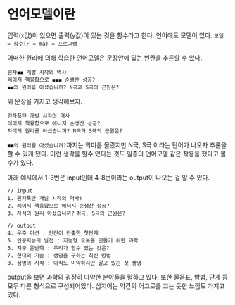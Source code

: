 # 언어모델이란

입력(x값)이 있으면 출력(y값)이 있는 것을 함수라고 한다.
언어에도 모델이 있다.
`모델 = 함수(F = ma) = 프로그램`

어떠한 원리에 의해 학습한 언어모델은 문장안에 있는 빈칸을 추론할 수 있다.

```
원자◼︎◼︎ 개발 시작의 역사
레이저 핵융합으로 ◼︎◼︎◼︎ 순생산 성공?
◼︎◼︎의 원리를 아셨습니까? N극과 S극의 근원은?
```
위 문장을 가지고 생각해보자.

```
원자폭탄 개발 시작의 역사
레이저 핵융합으로 에너지 순생산 성공?
자석의 원리를 아셨습니까? N극과 S극의 근원은?
```

`◼︎◼︎의 원리를 아셨습니까?`까지는 의미를 몰랐지만 N극, S극 이라는 단어가 나오자 추론을 할 수 있게 됐다.
이런 생각을 할수 있다는 것도 일종의 언어모델 같은 작용을 했다고 볼수가 있다.


아래 예시에서 1-3번은 input인데 4-8번이라는 output이 나오는 걸 알 수 있다.
```
// input
1. 원자폭탄 개발 시작의 역사!
2. 레이저 핵융합으로 에너지 순생산 성공?
3. 자석의 원리 아셨습니까? N극, S극의 근원은?

// output
4. 우주 미션 : 인간이 진출한 첫단계
5. 인공지능의 발전 : 지능형 로봇을 만들기 위한 과학
6. 지구 온난화 : 우리가 할수 있는 것은?
7. 현대의 기술 : 생명을 구하는 최신 방법
8. 생명의 시작 : 아직도 미약하지만 알고 있는 첫 생명
```

output을 보면 과학의 굉장히 다양한 분야들을 말하고 있다. 또한 물음표, 방법, 단계 등 모두 다른 형식으로 구성되어있다.
심지어는 약간의 어그로를 끄는 듯한 느낌도 가지고 있다.
